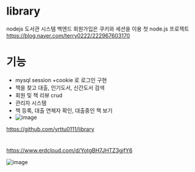 # library

nodejs 도서관 시스템 백엔드
회원가입은 쿠키와 세션을 이용 
첫 node.js 프로젝트
https://blog.naver.com/terry0222/222967603170

# 기능
- mysql session +cookie 로 로그인 구현
- 책을 찾고 대출, 인기도서, 신간도서 검색
- 회원 및 책 리뷰 crud
- 관리자 시스템 
- 책 등록, 대출 연체자 확인, 대출중인 책 보기
- ![image](https://user-images.githubusercontent.com/76115198/235157274-b469b3d8-7c39-448b-a51e-c3cc0ed1d7db.png)

https://github.com/yrttu0111/library

# 
https://www.erdcloud.com/d/YotgBH7JHTZ3gjfY6

![image](https://user-images.githubusercontent.com/76115198/235156988-d27de434-330d-4e38-b39b-5ffb440415a2.png)
